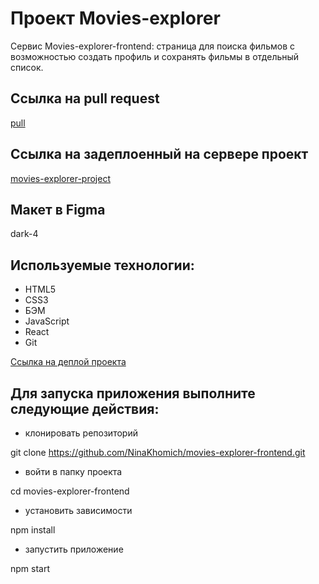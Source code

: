 # Проект Movies-explorer

Сервис Movies-explorer-frontend: страница для поиска фильмов с возможностью создать профиль и сохранять фильмы в отдельный список.

## Ссылка на pull request
[pull](https://github.com/NinaKhomich/movies-explorer-frontend/pull/2)

## Ссылка на задеплоенный на сервере проект
[movies-explorer-project](https://movies-explorer-project.nomoreparties.co/)

## Макет в Figma
dark-4

## Используемые технологии:

* HTML5
* CSS3
* БЭМ
* JavaScript
* React
* Git

[Ссылка на деплой проекта](movies-explorer-project.nomoreparties.co)

## Для запуска приложения выполните следующие действия:

* клонировать репозиторий

git clone https://github.com/NinaKhomich/movies-explorer-frontend.git

* войти в папку проекта

cd movies-explorer-frontend

* установить зависимости

npm install

* запустить приложение

npm start